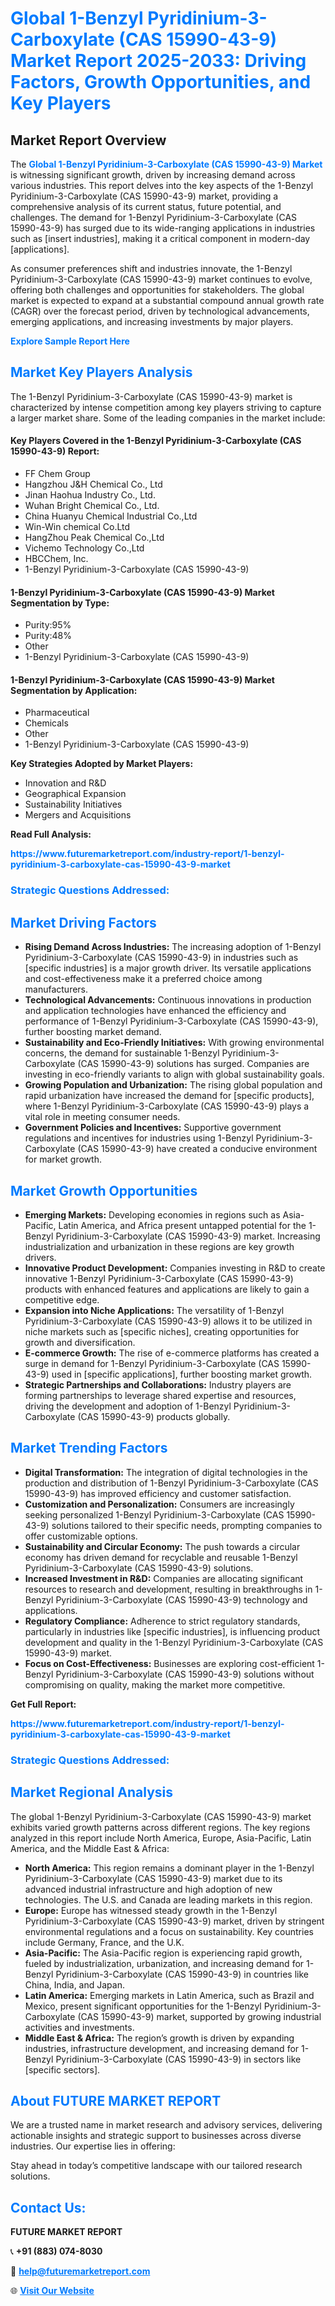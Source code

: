 <h1 style="color: #007BFF;">Global 1-Benzyl Pyridinium-3-Carboxylate (CAS 15990-43-9) Market Report 2025-2033: Driving Factors, Growth Opportunities, and Key Players</h1>

<section id="overview">
<h2>Market Report Overview</h2>
<p>The <a href="https://www.futuremarketreport.com/industry-report/1-benzyl-pyridinium-3-carboxylate-cas-15990-43-9-market" style="color: #007BFF; text-decoration: none;"><strong>Global 1-Benzyl Pyridinium-3-Carboxylate (CAS 15990-43-9) Market</strong></a> is witnessing significant growth, driven by increasing demand across various industries. This report delves into the key aspects of the 1-Benzyl Pyridinium-3-Carboxylate (CAS 15990-43-9) market, providing a comprehensive analysis of its current status, future potential, and challenges. The demand for 1-Benzyl Pyridinium-3-Carboxylate (CAS 15990-43-9) has surged due to its wide-ranging applications in industries such as [insert industries], making it a critical component in modern-day [applications].</p>
<p>As consumer preferences shift and industries innovate, the 1-Benzyl Pyridinium-3-Carboxylate (CAS 15990-43-9) market continues to evolve, offering both challenges and opportunities for stakeholders. The global market is expected to expand at a substantial compound annual growth rate (CAGR) over the forecast period, driven by technological advancements, emerging applications, and increasing investments by major players.</p>
</section>

<section id="overview">
<p><a href="https://www.futuremarketreport.com/request-sample/reportId=98762" style="color: #007BFF; text-decoration: none;"><strong>Explore Sample Report Here</strong></a></p>
</section>

<section id="key-players">
<h2 style="color: #007BFF;">Market Key Players Analysis</h2>
<p>The 1-Benzyl Pyridinium-3-Carboxylate (CAS 15990-43-9) market is characterized by intense competition among key players striving to capture a larger market share. Some of the leading companies in the market include:</p>
<h4>Key Players Covered in the 1-Benzyl Pyridinium-3-Carboxylate (CAS 15990-43-9) Report:</h4>
<ul><li>FF Chem Group</li><li>Hangzhou J&amp;H Chemical Co., Ltd</li><li>Jinan Haohua Industry Co., Ltd.</li><li>Wuhan Bright Chemical Co., Ltd.</li><li>China Huanyu Chemical Industrial Co.,Ltd</li><li>Win-Win chemical Co.Ltd</li><li>HangZhou Peak Chemical Co.,Ltd</li><li>Vichemo Technology Co.,Ltd</li><li>HBCChem, Inc.</li><li>1-Benzyl Pyridinium-3-Carboxylate (CAS 15990-43-9)</li></ul>
<h4>1-Benzyl Pyridinium-3-Carboxylate (CAS 15990-43-9) Market Segmentation by Type:</h4>
<ul><li>Purity:95%</li><li>Purity:48%</li><li>Other</li><li>1-Benzyl Pyridinium-3-Carboxylate (CAS 15990-43-9)</li></ul>

<h4>1-Benzyl Pyridinium-3-Carboxylate (CAS 15990-43-9) Market Segmentation by Application:</h4>
<ul><li>Pharmaceutical</li><li>Chemicals</li><li>Other</li><li>1-Benzyl Pyridinium-3-Carboxylate (CAS 15990-43-9)</li></ul>
<p><strong>Key Strategies Adopted by Market Players:</strong></p>
<ul>
<li>Innovation and R&D</li>
<li>Geographical Expansion</li>
<li>Sustainability Initiatives</li>
<li>Mergers and Acquisitions</li>
</ul>
</section>

<section>
<p><strong>Read Full Analysis: </strong></p><a href="https://www.futuremarketreport.com/industry-report/1-benzyl-pyridinium-3-carboxylate-cas-15990-43-9-market" style="color: #007BFF; text-decoration: none;"><strong>https://www.futuremarketreport.com/industry-report/1-benzyl-pyridinium-3-carboxylate-cas-15990-43-9-market</strong></a>
<h3 style="color: #007BFF;">Strategic Questions Addressed:</h3>
</section>

<section id="driving-factors">
<h2 style="color: #007BFF;">Market Driving Factors</h2>
<ul>
<li><strong>Rising Demand Across Industries:</strong> The increasing adoption of 1-Benzyl Pyridinium-3-Carboxylate (CAS 15990-43-9) in industries such as [specific industries] is a major growth driver. Its versatile applications and cost-effectiveness make it a preferred choice among manufacturers.</li>
<li><strong>Technological Advancements:</strong> Continuous innovations in production and application technologies have enhanced the efficiency and performance of 1-Benzyl Pyridinium-3-Carboxylate (CAS 15990-43-9), further boosting market demand.</li>
<li><strong>Sustainability and Eco-Friendly Initiatives:</strong> With growing environmental concerns, the demand for sustainable 1-Benzyl Pyridinium-3-Carboxylate (CAS 15990-43-9) solutions has surged. Companies are investing in eco-friendly variants to align with global sustainability goals.</li>
<li><strong>Growing Population and Urbanization:</strong> The rising global population and rapid urbanization have increased the demand for [specific products], where 1-Benzyl Pyridinium-3-Carboxylate (CAS 15990-43-9) plays a vital role in meeting consumer needs.</li>
<li><strong>Government Policies and Incentives:</strong> Supportive government regulations and incentives for industries using 1-Benzyl Pyridinium-3-Carboxylate (CAS 15990-43-9) have created a conducive environment for market growth.</li>
</ul>
</section>

<section id="growth-opportunities">
<h2 style="color: #007BFF;">Market Growth Opportunities</h2>
<ul>
<li><strong>Emerging Markets:</strong> Developing economies in regions such as Asia-Pacific, Latin America, and Africa present untapped potential for the 1-Benzyl Pyridinium-3-Carboxylate (CAS 15990-43-9) market. Increasing industrialization and urbanization in these regions are key growth drivers.</li>
<li><strong>Innovative Product Development:</strong> Companies investing in R&D to create innovative 1-Benzyl Pyridinium-3-Carboxylate (CAS 15990-43-9) products with enhanced features and applications are likely to gain a competitive edge.</li>
<li><strong>Expansion into Niche Applications:</strong> The versatility of 1-Benzyl Pyridinium-3-Carboxylate (CAS 15990-43-9) allows it to be utilized in niche markets such as [specific niches], creating opportunities for growth and diversification.</li>
<li><strong>E-commerce Growth:</strong> The rise of e-commerce platforms has created a surge in demand for 1-Benzyl Pyridinium-3-Carboxylate (CAS 15990-43-9) used in [specific applications], further boosting market growth.</li>
<li><strong>Strategic Partnerships and Collaborations:</strong> Industry players are forming partnerships to leverage shared expertise and resources, driving the development and adoption of 1-Benzyl Pyridinium-3-Carboxylate (CAS 15990-43-9) products globally.</li>
</ul>
</section>

<section id="trending-factors">
<h2 style="color: #007BFF;">Market Trending Factors</h2>
<ul>
<li><strong>Digital Transformation:</strong> The integration of digital technologies in the production and distribution of 1-Benzyl Pyridinium-3-Carboxylate (CAS 15990-43-9) has improved efficiency and customer satisfaction.</li>
<li><strong>Customization and Personalization:</strong> Consumers are increasingly seeking personalized 1-Benzyl Pyridinium-3-Carboxylate (CAS 15990-43-9) solutions tailored to their specific needs, prompting companies to offer customizable options.</li>
<li><strong>Sustainability and Circular Economy:</strong> The push towards a circular economy has driven demand for recyclable and reusable 1-Benzyl Pyridinium-3-Carboxylate (CAS 15990-43-9) solutions.</li>
<li><strong>Increased Investment in R&D:</strong> Companies are allocating significant resources to research and development, resulting in breakthroughs in 1-Benzyl Pyridinium-3-Carboxylate (CAS 15990-43-9) technology and applications.</li>
<li><strong>Regulatory Compliance:</strong> Adherence to strict regulatory standards, particularly in industries like [specific industries], is influencing product development and quality in the 1-Benzyl Pyridinium-3-Carboxylate (CAS 15990-43-9) market.</li>
<li><strong>Focus on Cost-Effectiveness:</strong> Businesses are exploring cost-efficient 1-Benzyl Pyridinium-3-Carboxylate (CAS 15990-43-9) solutions without compromising on quality, making the market more competitive.</li>
</ul>
</section>

<section>
<p><strong>Get Full Report: </strong></p><a href="https://www.futuremarketreport.com/industry-report/1-benzyl-pyridinium-3-carboxylate-cas-15990-43-9-market" style="color: #007BFF; text-decoration: none;"><strong>https://www.futuremarketreport.com/industry-report/1-benzyl-pyridinium-3-carboxylate-cas-15990-43-9-market</strong></a>
<h3 style="color: #007BFF;">Strategic Questions Addressed:</h3>
</section>


<section id="regional-analysis">
<h2 style="color: #007BFF;">Market Regional Analysis</h2>
<p>The global 1-Benzyl Pyridinium-3-Carboxylate (CAS 15990-43-9) market exhibits varied growth patterns across different regions. The key regions analyzed in this report include North America, Europe, Asia-Pacific, Latin America, and the Middle East & Africa:</p>
<ul>
<li><strong>North America:</strong> This region remains a dominant player in the 1-Benzyl Pyridinium-3-Carboxylate (CAS 15990-43-9) market due to its advanced industrial infrastructure and high adoption of new technologies. The U.S. and Canada are leading markets in this region.</li>
<li><strong>Europe:</strong> Europe has witnessed steady growth in the 1-Benzyl Pyridinium-3-Carboxylate (CAS 15990-43-9) market, driven by stringent environmental regulations and a focus on sustainability. Key countries include Germany, France, and the U.K.</li>
<li><strong>Asia-Pacific:</strong> The Asia-Pacific region is experiencing rapid growth, fueled by industrialization, urbanization, and increasing demand for 1-Benzyl Pyridinium-3-Carboxylate (CAS 15990-43-9) in countries like China, India, and Japan.</li>
<li><strong>Latin America:</strong> Emerging markets in Latin America, such as Brazil and Mexico, present significant opportunities for the 1-Benzyl Pyridinium-3-Carboxylate (CAS 15990-43-9) market, supported by growing industrial activities and investments.</li>
<li><strong>Middle East & Africa:</strong> The region’s growth is driven by expanding industries, infrastructure development, and increasing demand for 1-Benzyl Pyridinium-3-Carboxylate (CAS 15990-43-9) in sectors like [specific sectors].</li>
</ul>
</section>

<footer>
<h2 style="color: #007BFF;">About FUTURE MARKET REPORT</h2>
<p>We are a trusted name in market research and advisory services, delivering actionable insights and strategic support to businesses across diverse industries. Our expertise lies in offering:</p>

<p>Stay ahead in today’s competitive landscape with our tailored research solutions.</p>

<h2 style="color: #007BFF;">Contact Us:</h2>
<p><strong>FUTURE MARKET REPORT</strong></p>
<p>📞 <strong>+91 (883) 074-8030</strong></p>
<p>📧 <strong><a href="mailto:help@futuremarketreport.com" style="color: #007BFF;">help@futuremarketreport.com</a></strong></p>
<p>🌐 <strong><a href="https://www.futuremarketreport.com/" style="color: #007BFF;">Visit Our Website</a></strong></p>
</footer>